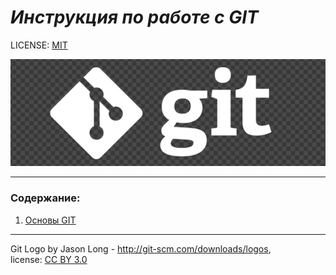 # ***Инструкция по работе с GIT***


LICENSE: [MIT](license.md)




![](/pictures/1color-darkbg%402x.png)

---

### Содержание:
1. [Основы GIT](basics.md)


---

Git Logo by Jason Long - http://git-scm.com/downloads/logos, <br>
license: [CC BY 3.0](https://creativecommons.org/licenses/by/3.0/)
  
